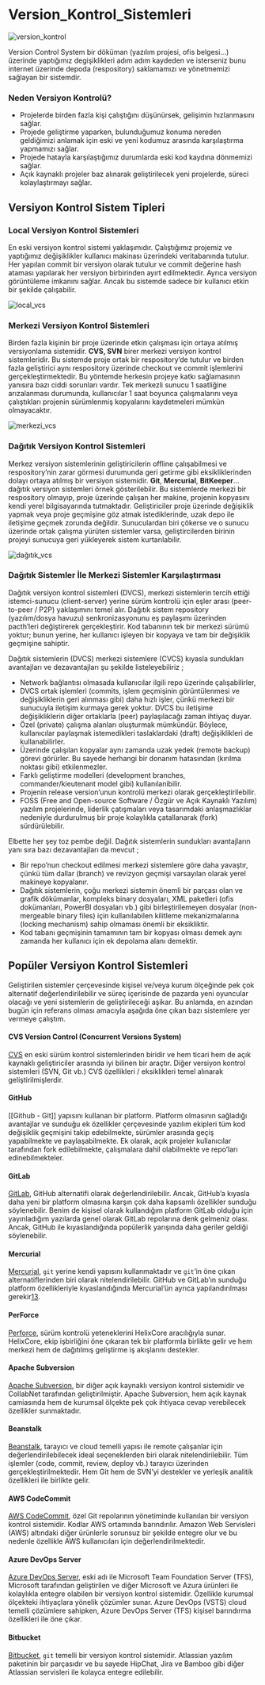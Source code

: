 # Version_Kontrol_Sistemleri

![version_kontrol](https://github.com/Teknoloji-Filozofu/Version_Kontrol_Sistemleri/blob/main/_media/version_kontrol.webp)

Version Control System bir döküman (yazılım projesi, ofis belgesi…) üzerinde yaptığımız degişiklikleri adım adım kaydeden ve isterseniz bunu internet üzerinde depoda (respository) saklamamızı ve yönetmemizi sağlayan bir sistemdir.

### **Neden Versiyon Kontrolü?**
- Projelerde birden fazla kişi çalıştığını düşünürsek, gelişimin hızlanmasını sağlar.
- Projede geliştirme yaparken, bulunduğumuz konuma nereden geldiğimizi anlamak için eski ve yeni kodumuz arasında karşılaştırma yapmamızı sağlar.
- Projede hatayla karşılaştığımız durumlarda eski kod kaydına dönmemizi sağlar.
- Açık kaynaklı projeler baz alınarak geliştirilecek yeni projelerde, süreci kolaylaştırmayı sağlar.

## **Versiyon Kontrol Sistem Tipleri**

### Local Versiyon Kontrol Sistemleri
En eski versiyon kontrol sistemi yaklaşımıdır. Çalıştığımız projemiz ve yaptığımız değişiklikler kullanıcı makinası üzerindeki veritabanında tutulur. Her yapılan commit bir versiyon olarak tutulur ve commit değerine hash ataması yapılarak her versiyon birbirinden ayırt edilmektedir. Ayrıca versiyon görüntüleme imkanını sağlar. Ancak bu sistemde sadece bir kullanıcı etkin bir şekilde çalışabilir.

![local_vcs](https://github.com/Teknoloji-Filozofu/Version_Kontrol_Sistemleri/blob/main/_media/local_vcs.webp)

### Merkezi Versiyon Kontrol Sistemleri
Birden fazla kişinin bir proje üzerinde etkin çalışması için ortaya atılmış versiyonlama sistemidir. **CVS, SVN** birer merkezi versiyon kontrol sistemleridir. Bu sistemde proje ortak bir respository’de tutulur ve birden fazla geliştirici aynı respository üzerinde checkout ve commit işlemlerini gerçekleştirmektedir. Bu yöntemde herkesin projeye katkı sağlamasının yanısıra bazı ciddi sorunları vardır. Tek merkezli sunucu 1 saatliğine arızalanması durumunda, kullanıcılar 1 saat boyunca çalışmalarını veya çalıştıkları projenin sürümlenmiş kopyalarını kaydetmeleri mümkün olmayacaktır.

![merkezi_vcs](https://github.com/Teknoloji-Filozofu/Version_Kontrol_Sistemleri/blob/main/_media/merkezi_vcs.webp)

### Dağıtık Versiyon Kontrol Sistemleri
Merkez versiyon sistemlerinin geliştiricilerin offline çalışabilmesi ve respository’nin zarar görmesi durumunda geri getirme gibi eksikliklerinden dolayı ortaya atılmış bir versiyon sistemidir. **Git**, **Mercurial**, **BitKeeper**… dağıtık versiyon sistemleri örnek gösterilebilir. Bu sistemlerde merkezi bir respository olmayıp, proje üzerinde çalışan her makine, projenin kopyasını kendi yerel bilgisayarında tutmaktadır. Geliştiriciler proje üzerinde değişiklik yapmak veya proje geçmişine göz atmak istediklerinde, uzak depo ile iletişime geçmek zorunda değildir. Sunuculardan biri çökerse ve o sunucu üzerinde ortak çalışma yürüten sistemler varsa, geliştircilerden birinin projeyi sunucuya geri yükleyerek sistem kurtarılabilir.

![dağıtık_vcs](https://github.com/Teknoloji-Filozofu/Version_Kontrol_Sistemleri/blob/main/_media/da%C4%9F%C4%B1t%C4%B1k_vcs.webp)

### Dağıtık Sistemler İle Merkezi Sistemler Karşılaştırması
Dağıtık versiyon kontrol sistemleri (DVCS), merkezi sistemlerin tercih ettiği istemci-sunucu (client-server) yerine sürüm kontrolü için eşler arası (peer-to-peer / P2P) yaklaşımını temel alır. Dağıtık sistem repository (yazılım/dosya havuzu) senkronizasyonunu eş paylaşımı üzerinden pacth’leri değiştirerek gerçekleştirir. Kod tabanının tek bir merkezi sürümü yoktur; bunun yerine, her kullanıcı işleyen bir kopyaya ve tam bir değişiklik geçmişine sahiptir.

Dağıtık sistemlerin (DVCS) merkezi sistemlere (CVCS) kıyasla sundukları avantajları ve dezavantajları şu şekilde listeleyebiliriz ;
- Network bağlantısı olmasada kullanıcılar ilgili repo üzerinde çalışabilirler,
- DVCS ortak işlemleri (commits, işlem geçmişinin görüntülenmesi ve değişikliklerin geri alınması gibi) daha hızlı işler, çünkü merkezi bir sunucuyla iletişim kurmaya gerek yoktur. DVCS bu iletişime değişikliklerin diğer ortaklarla (peer) paylaşılacağı zaman ihtiyaç duyar.
- Özel (private) çalışma alanları oluşturmak mümkündür. Böylece, kullanıcılar paylaşmak istemedikleri taslaklardaki (draft) değişiklikleri de kullanabilirler.
- Üzerinde çalışılan kopyalar aynı zamanda uzak yedek (remote backup) görevi görürler. Bu sayede herhangi bir donanım hatasından (kırılma noktası gibi) etkilenmezler.
- Farklı geliştirme modelleri (development branches, commander/kieutenant model gibi) kullanılanibilir.
- Projenin release version’unun kontrolü merkezi olarak gerçekleştirilebilir.
- FOSS (Free and Open-source Software / Özgür ve Açık Kaynaklı Yazılım) yazılım projelerinde, liderlik çatışmaları veya tasarımdaki anlaşmazlıklar nedeniyle durdurulmuş bir proje kolaylıkla çatallanarak (fork) sürdürülebilir.

Elbette her şey toz pembe değil. Dağıtık sistemlerin sundukları avantajların yanı sıra bazı dezavantajları da mevcut ;
- Bir repo’nun checkout edilmesi merkezi sistemlere göre daha yavaştır, çünkü tüm dallar (branch) ve revizyon geçmişi varsayılan olarak yerel makineye kopyalanır.
- Dağıtık sistemlerin, çoğu merkezi sistemin önemli bir parçası olan ve grafik dökümanlar, kompleks binary dosyaları, XML paketleri (ofis dokümanları, PowerBI dosyaları vb.) gibi birleştirilemeyen dosyalar (non-mergeable binary files) için kullanılabilen kilitleme mekanizmalarına (locking mechanism) sahip olmaması önemli bir eksikliktir.
- Kod tabanı geçmişinin tamamının tam bir kopyası olması demek aynı zamanda her kullanıcı için ek depolama alanı demektir.

## Popüler Versiyon Kontrol Sistemleri

Geliştirilen sistemler çerçevesinde kişisel ve/veya kurum ölçeğinde pek çok alternatif değerlendirilebilir ve süreç içerisinde de pazarda yeni oyuncular olacağı ve yeni sistemlerin de geliştirileceği aşikar. Bu anlamda, en azından bugün için referans olması amacıyla aşağıda öne çıkan bazı sistemlere yer vermeye çalıştım.

#### CVS Version Control (Concurrent Versions System)
[CVS](https://www.nongnu.org/cvs/) en eski sürüm kontrol sistemlerinden biridir ve hem ticari hem de açık kaynaklı geliştiriciler arasında iyi bilinen bir araçtır. Diğer versiyon kontrol sistemleri (SVN, Git vb.) CVS özellikleri / eksiklikleri temel alınarak geliştirilmişlerdir.

#### GitHub
[[Github - Git]] yapısını kullanan bir platform. Platform olmasının sağladığı avantajlar ve sunduğu ek özellikler çerçevesinde yazılım ekipleri tüm kod değişiklik geçmişini takip edebilmekte, sürümler arasında geçiş yapabilmekte ve paylaşabilmekte. Ek olarak, açık projeler kullanıcılar tarafından fork edilebilmekte, çalışmalara dahil olabilmekte ve repo’ları edinebilmekteler.

#### GitLab
[GitLab](https://gitlab.com/), GitHub alternatifi olarak değerlendirilebilir. Ancak, GitHub’a kıyasla daha yeni bir platform olmasına karşın çok daha kapsamlı özellikler sunduğu söylenebilir. Benim de kişisel olarak kullandığım platform GitLab olduğu için yayınladığım yazılarda genel olarak GitLab repolarına denk gelmeniz olası. Ancak, GitHub ile kıyaslandığında popülerlik yarışında daha geriler geldiği söylenebilir.

#### Mercurial
[Mercurial](https://www.mercurial-scm.org/about), `git` yerine kendi yapısını kullanmaktadır ve `git`‘in öne çıkan alternatiflerinden biri olarak nitelendirilebilir. GitHub ve GitLab’ın sunduğu platform özellikleriyle kıyaslandığında Mercurial’ün ayrıca yapılandırılması gerekir[13](https://ceaksan.com/tr/versiyon-kontrol-sistemi-vcs-nedir#fn:6).

#### PerForce
[Perforce](https://www.perforce.com/), sürüm kontrolü yeteneklerini HelixCore aracılığıyla sunar. HelixCore, ekip işbirliğini öne çıkaran tek bir platformla birlikte gelir ve hem merkezi hem de dağıtılmış geliştirme iş akışlarını destekler.

#### Apache Subversion
[Apache Subversion](https://subversion.apache.org/), bir diğer açık kaynaklı versiyon kontrol sistemidir ve CollabNet tarafından geliştirilmiştir. Apache Subversion, hem açık kaynak camiasında hem de kurumsal ölçekte pek çok ihtiyaca cevap verebilecek özellikler sunmaktadır.

#### Beanstalk
[Beanstalk](https://beanstalkapp.com/), tarayıcı ve cloud temelli yapısı ile remote çalışanlar için değerlendirilebilecek ideal seçeneklerden biri olarak nitelendirilebilir. Tüm işlemler (code, commit, review, deploy vb.) tarayıcı üzerinden gerçekleştirilmektedir. Hem Git hem de SVN’yi destekler ve yerleşik analitik özellikleri ile birlikte gelir.

#### AWS CodeCommit
[AWS CodeCommit](https://aws.amazon.com/tr/codecommit/), özel Git repolarının yönetiminde kullanılan bir versiyon kontrol sistemidir. Kodlar AWS ortamında barındırılır. Amazon Web Servisleri (AWS) altındaki diğer ürünlerle sorunsuz bir şekilde entegre olur ve bu nedenle özellikle AWS kullanıcıları için değerlendirilmektedir.

#### Azure DevOps Server
[Azure DevOps Server](https://visualstudio.microsoft.com/tr/tfs/), eski adı ile Microsoft Team Foundation Server (TFS), Microsoft tarafından geliştirilen ve diğer Microsoft ve Azura ürünleri ile kolaylıkla entegre olabilen bir versiyon kontrol sistemidir. Özellikle kurumsal ölçekteki ihtiyaçlara yönelik çözümler sunar. Azure DevOps (VSTS) cloud temelli çözümlere sahipken, Azure DevOps Server (TFS) kişisel barındırma özellikleri ile öne çıkar.

#### Bitbucket
[Bitbucket](https://bitbucket.org/), `git` temelli bir versiyon kontrol sistemidir. Atlassian yazılım paketinin bir parçasıdır ve bu sayede HipChat, Jira ve Bamboo gibi diğer Atlassian servisleri ile kolayca entegre edilebilir.